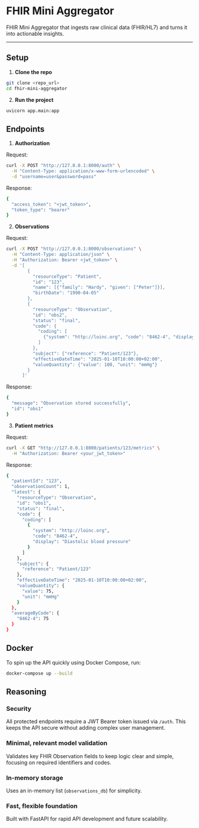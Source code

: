 # FHIR Mini Aggregator

FHIR Mini Aggregator that ingests raw clinical data (FHIR/HL7) and turns it into actionable insights.

---

## Setup

1. **Clone the repo**

```bash
git clone <repo_url>
cd fhir-mini-aggregator
```

2. **Run the project**
```bash
uvicorn app.main:app
```

## Endpoints

1. **Authorization**

Request:
```bash
curl -X POST "http://127.0.0.1:8000/auth" \
  -H "Content-Type: application/x-www-form-urlencoded" \
  -d "username=user&password=pass"
```
Response:
```bash
{
  "access_token": "<jwt_token>",
  "token_type": "bearer"
}
```

2. **Observations**

Request:
```bash
curl -X POST "http://127.0.0.1:8000/observations" \
  -H "Content-Type: application/json" \
  -H "Authorization: Bearer <jwt_token>" \
  -d '[
        {
          "resourceType": "Patient",
          "id": "123",
          "name": [{"family": "Hardy", "given": ["Peter"]}],
          "birthDate": "1990-04-05"
        },
        {
          "resourceType": "Observation",
          "id": "obs2",
          "status": "final",
          "code": {
            "coding": [
              {"system": "http://loinc.org", "code": "8462-4", "display": "Diastolic blood pressure"}
            ]
          },
          "subject": {"reference": "Patient/123"},
          "effectiveDateTime": "2025-01-10T10:00:00+02:00",
          "valueQuantity": {"value": 100, "unit": "mmHg"}
        }
      ]'
```
Response:
```bash
{
  "message": "Observation stored successfully",
  "id": "obs1"
}
```

3. **Patient metrics**

Request:
```bash
curl -X GET "http://127.0.0.1:8000/patients/123/metrics" \
  -H "Authorization: Bearer <your_jwt_token>"
```
Response:
```bash
{
  "patientId": "123",
  "observationCount": 1,
  "latest": {
    "resourceType": "Observation",
    "id": "obs1",
    "status": "final",
    "code": {
      "coding": [
        {
          "system": "http://loinc.org",
          "code": "8462-4",
          "display": "Diastolic blood pressure"
        }
      ]
    },
    "subject": {
      "reference": "Patient/123"
    },
    "effectiveDateTime": "2025-01-10T10:00:00+02:00",
    "valueQuantity": {
      "value": 75,
      "unit": "mmHg"
    }
  },
  "averageByCode": {
    "8462-4": 75
  }
}
```

## Docker

To spin up the API quickly using Docker Compose, run:

```bash
docker-compose up --build
```

## Reasoning

### Security
All protected endpoints require a JWT Bearer token issued via `/auth`. This keeps the API secure without adding complex user management.

### Minimal, relevant model validation
Validates key FHIR Observation fields to keep logic clear and simple, focusing on required identifiers and codes.

### In-memory storage
Uses an in-memory list (`observations_db`) for simplicity.

### Fast, flexible foundation
Built with FastAPI for rapid API development and future scalability.
